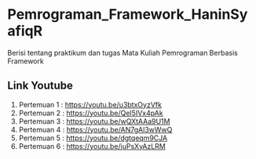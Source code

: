 # Pemrograman_Framework_HaninSyafiqR
Berisi tentang praktikum dan tugas Mata Kuliah Pemrograman Berbasis Framework

## Link Youtube
1. Pertemuan 1 : https://youtu.be/u3btxOyzVfk
2. Pertemuan 2 : https://youtu.be/QeI5IVx4pAk
3. Pertemuan 3 : https://youtu.be/wQXtAAa9U1M
4. Pertemuan 4 : https://youtu.be/AN7gAl3wWwQ	
5. Pertemuan 5 : https://youtu.be/dgtqeqm9CJA
6. Pertemuan 6 : https://youtu.be/juPsXyAzLRM